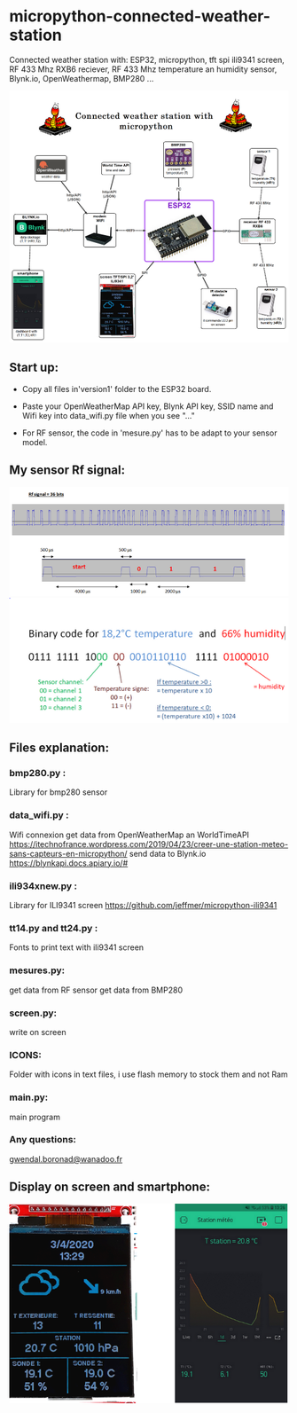 # micropython-connected-weather-station
Connected weather station with: ESP32, micropython, tft spi ili9341 screen, RF 433 Mhz RXB6 reciever, RF 433 Mhz temperature an humidity sensor, Blynk.io, OpenWeathermap, BMP280 ...

![](carte_english.png)

## Start up:
- Copy all files in'version1' folder to the ESP32 board.

- Paste your OpenWeatherMap API key, Blynk API key, SSID name and Wifi key into data_wifi.py file when you see "..."

- For RF sensor, the code in 'mesure.py' has to be adapt to your sensor model.


## My sensor Rf signal:

 ![](Rf_signal.PNG)
  ![](binary_code.PNG)
  
 ## Files explanation:
 ### bmp280.py :
Library for bmp280 sensor

### data_wifi.py :
Wifi connexion
get data from OpenWeatherMap an WorldTimeAPI https://itechnofrance.wordpress.com/2019/04/23/creer-une-station-meteo-sans-capteurs-en-micropython/
send data to Blynk.io https://blynkapi.docs.apiary.io/#

### ili934xnew.py : 
Library for ILI9341 screen https://github.com/jeffmer/micropython-ili9341

### tt14.py and tt24.py : 
Fonts to print text with ili9341 screen

### mesures.py:
get data from RF sensor
get data from BMP280

### screen.py:
write on screen

### ICONS:
Folder with icons in text files, i use flash memory to stock them and not Ram

### main.py:
main program

### Any questions:
gwendal.boronad@wanadoo.fr
 
 ## Display on screen and smartphone:
  
  ![](Result.png)
